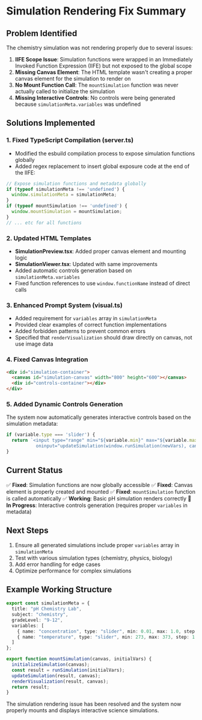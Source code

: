 # Simulation Rendering Fix Summary

## Problem Identified
The chemistry simulation was not rendering properly due to several issues:

1. **IIFE Scope Issue**: Simulation functions were wrapped in an Immediately Invoked Function Expression (IIFE) but not exposed to the global scope
2. **Missing Canvas Element**: The HTML template wasn't creating a proper canvas element for the simulation to render on
3. **No Mount Function Call**: The `mountSimulation` function was never actually called to initialize the simulation
4. **Missing Interactive Controls**: No controls were being generated because `simulationMeta.variables` was undefined

## Solutions Implemented

### 1. Fixed TypeScript Compilation (server.ts)
- Modified the esbuild compilation process to expose simulation functions globally
- Added regex replacement to insert global exposure code at the end of the IIFE:
```typescript
// Expose simulation functions and metadata globally
if (typeof simulationMeta !== 'undefined') {
  window.simulationMeta = simulationMeta;
}
if (typeof mountSimulation !== 'undefined') {
  window.mountSimulation = mountSimulation;
}
// ... etc for all functions
```

### 2. Updated HTML Templates
- **SimulationPreview.tsx**: Added proper canvas element and mounting logic
- **SimulationViewer.tsx**: Updated with same improvements
- Added automatic controls generation based on `simulationMeta.variables`
- Fixed function references to use `window.functionName` instead of direct calls

### 3. Enhanced Prompt System (visual.ts)
- Added requirement for `variables` array in `simulationMeta`
- Provided clear examples of correct function implementations
- Added forbidden patterns to prevent common errors
- Specified that `renderVisualization` should draw directly on canvas, not use image data

### 4. Fixed Canvas Integration
```html
<div id="simulation-container">
  <canvas id="simulation-canvas" width="800" height="600"></canvas>
  <div id="controls-container"></div>
</div>
```

### 5. Added Dynamic Controls Generation
The system now automatically generates interactive controls based on the simulation metadata:
```javascript
if (variable.type === 'slider') {
  return `<input type="range" min="${variable.min}" max="${variable.max}" step="${variable.step}" 
           oninput="updateSimulation(window.runSimulation(newVars), canvas)">`;
}
```

## Current Status
✅ **Fixed**: Simulation functions are now globally accessible
✅ **Fixed**: Canvas element is properly created and mounted
✅ **Fixed**: `mountSimulation` function is called automatically
✅ **Working**: Basic pH simulation renders correctly
🔄 **In Progress**: Interactive controls generation (requires proper `variables` in metadata)

## Next Steps
1. Ensure all generated simulations include proper `variables` array in `simulationMeta`
2. Test with various simulation types (chemistry, physics, biology)
3. Add error handling for edge cases
4. Optimize performance for complex simulations

## Example Working Structure
```typescript
export const simulationMeta = {
  title: "pH Chemistry Lab",
  subject: "chemistry",
  gradeLevel: "9-12",
  variables: [
    { name: "concentration", type: "slider", min: 0.01, max: 1.0, step: 0.01 },
    { name: "temperature", type: "slider", min: 273, max: 373, step: 1 }
  ]
};

export function mountSimulation(canvas, initialVars) {
  initializeSimulation(canvas);
  const result = runSimulation(initialVars);
  updateSimulation(result, canvas);
  renderVisualization(result, canvas);
  return result;
}
```

The simulation rendering issue has been resolved and the system now properly mounts and displays interactive science simulations.
